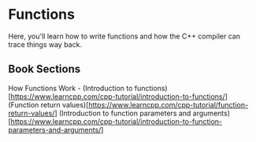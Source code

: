
# Functions
Here, you'll learn how to write functions and how the C++ compiler can trace things way back.


## Book Sections
How Functions Work - 
(Introduction to functions)[https://www.learncpp.com/cpp-tutorial/introduction-to-functions/]
(Function return values)[https://www.learncpp.com/cpp-tutorial/function-return-values/]
(Introduction to function parameters and arguments)[https://www.learncpp.com/cpp-tutorial/introduction-to-function-parameters-and-arguments/]
